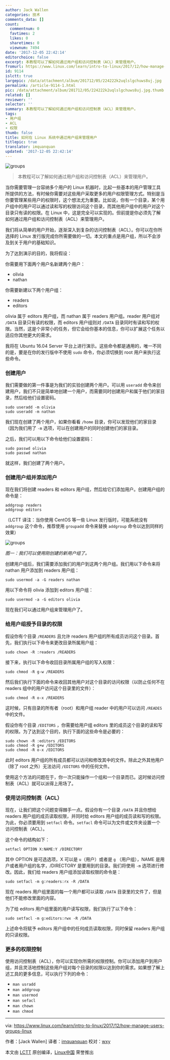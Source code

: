 ```yaml
---
author: Jack Wallen
categories: 技术
comments_data: []
count:
  commentnum: 0
  favtimes: 2
  likes: 0
  sharetimes: 0
  viewnum: 7494
date: '2017-12-05 22:42:14'
editorchoice: false
excerpt: 本教程可以了解如何通过用户组和访问控制表（ACL）来管理用户。
fromurl: https://www.linux.com/learn/intro-to-linux/2017/12/how-manage-users-groups-linux
id: 9114
islctt: true
largepic: /data/attachment/album/201712/05/224222k2uqlslgchuws8uj.jpg
permalink: /article-9114-1.html
pic: /data/attachment/album/201712/05/224222k2uqlslgchuws8uj.jpg.thumb.jpg
related: []
reviewer: ''
selector: ''
summary: 本教程可以了解如何通过用户组和访问控制表（ACL）来管理用户。
tags:
- 用户组
- ACL
- 权限
thumb: false
title: 如何在 Linux 系统中通过用户组来管理用户
titlepic: true
translator: imquanquan
updated: '2017-12-05 22:42:14'
---
```


![groups](/data/attachment/album/201712/05/224222k2uqlslgchuws8uj.jpg)



> 
> 本教程可以了解如何通过用户组和访问控制表（ACL）来管理用户。
> 
> 
> 


当你需要管理一台容纳多个用户的 Linux 机器时，比起一些基本的用户管理工具所提供的方法，有时候你需要对这些用户采取更多的用户权限管理方式。特别是当你要管理某些用户的权限时，这个想法尤为重要。比如说，你有一个目录，某个用户组中的用户可以通过读和写的权限访问这个目录，而其他用户组中的用户对这个目录只有读的权限。在 Linux 中，这是完全可以实现的。但前提是你必须先了解如何通过用户组和访问控制表（ACL）来管理用户。


我们将从简单的用户开始，逐渐深入到复杂的访问控制表（ACL）。你可以在你所选择的 Linux 发行版完成你所需要做的一切。本文的重点是用户组，所以不会涉及到关于用户的基础知识。


为了达到演示的目的，我将假设：


你需要用下面两个用户名新建两个用户：


* olivia
* nathan


你需要新建以下两个用户组：


* readers
* editors


olivia 属于 editors 用户组，而 nathan 属于 readers 用户组。reader 用户组对 `/DATA` 目录只有读的权限，而 editors 用户组则对 `/DATA` 目录同时有读和写的权限。当然，这是个非常小的任务，但它会给你基本的信息，你可以扩展这个任务以适应你其他更大的需求。


我将在 Ubuntu 16.04 Server 平台上进行演示。这些命令都是通用的，唯一不同的是，要是在你的发行版中不使用 `sudo` 命令，你必须切换到 root 用户来执行这些命令。


### 创建用户


我们需要做的第一件事是为我们的实验创建两个用户。可以用 `useradd` 命令来创建用户，我们不只是简单地创建一个用户，而需要同时创建用户和属于他们的家目录，然后给他们设置密码。



```
sudo useradd -m olivia
sudo useradd -m nathan

```

我们现在创建了两个用户，如果你看看 `/home` 目录，你可以发现他们的家目录（因为我们用了 `-m` 选项，可以在创建用户的同时创建他们的家目录。


之后，我们可以用以下命令给他们设置密码：



```
sudo passwd olivia
sudo passwd nathan

```

就这样，我们创建了两个用户。


### 创建用户组并添加用户


现在我们将创建 readers 和 editors 用户组，然后给它们添加用户。创建用户组的命令是：



```
addgroup readers
addgroup editors

```

（LCTT 译注：当你使用 CentOS 等一些 Linux 发行版时，可能系统没有 `addgroup` 这个命令，推荐使用 `groupadd` 命令来替换 `addgroup` 命令以达到同样的效果）


![groups](/data/attachment/album/201712/05/224231hdo32xtx3i26qc86.jpg)


*图一：我们可以使用刚创建的新用户组了。*


创建用户组后，我们需要添加我们的用户到这两个用户组。我们用以下命令来将 nathan 用户添加到 readers 用户组：



```
sudo usermod -a -G readers nathan

```

用以下命令将 olivia 添加到 editors 用户组：



```
sudo usermod -a -G editors olivia

```

现在我们可以通过用户组来管理用户了。


### 给用户组授予目录的权限


假设你有个目录 `/READERS` 且允许 readers 用户组的所有成员访问这个目录。首先，我们执行以下命令来更改目录所属用户组：



```
sudo chown -R :readers /READERS 

```

接下来，执行以下命令收回目录所属用户组的写入权限：



```
sudo chmod -R g-w /READERS

```

然后我们执行下面的命令来收回其他用户对这个目录的访问权限（以防止任何不在 readers 组中的用户访问这个目录里的文件）：



```
sudo chmod -R o-x /READERS

```

这时候，只有目录的所有者（root）和用户组 reader 中的用户可以访问 `/READES` 中的文件。


假设你有个目录 `/EDITORS` ，你需要给用户组 editors 里的成员这个目录的读和写的权限。为了达到这个目的，执行下面的这些命令是必要的：



```
sudo chown -R :editors /EDITORS
sudo chmod -R g+w /EDITORS
sudo chmod -R o-x /EDITORS

```

此时 editors 用户组的所有成员都可以访问和修改其中的文件。除此之外其他用户（除了 root 之外）无法访问 `/EDITORS` 中的任何文件。


使用这个方法的问题在于，你一次只能操作一个组和一个目录而已。这时候访问控制表（ACL）就可以派得上用场了。


### 使用访问控制表（ACL）


现在，让我们把这个问题变得棘手一点。假设你有一个目录 `/DATA` 并且你想给 readers 用户组的成员读取权限，并同时给 editors 用户组的成员读和写的权限。为此，你必须要用到 `setfacl` 命令。`setfacl` 命令可以为文件或文件夹设置一个访问控制表（ACL）。


这个命令的结构如下：



```
setfacl OPTION X:NAME:Y /DIRECTORY

```

其中 OPTION 是可选选项，X 可以是 `u`（用户）或者是 `g` （用户组），NAME 是用户或者用户组的名字，/DIRECTORY 是要用到的目录。我们将使用 `-m` 选项进行修改。因此，我们给 readers 用户组添加读取权限的命令是：



```
sudo setfacl -m g:readers:rx -R /DATA

```

现在 readers 用户组里面的每一个用户都可以读取 `/DATA` 目录里的文件了，但是他们不能修改里面的内容。


为了给 editors 用户组里面的用户读写权限，我们执行了以下命令：



```
sudo setfacl -m g:editors:rwx -R /DATA 

```

上述命令将赋予 editors 用户组中的任何成员读取权限，同时保留 readers 用户组的只读权限。


### 更多的权限控制


使用访问控制表（ACL），你可以实现你所需的权限控制。你可以添加用户到用户组，并且灵活地控制这些用户组对每个目录的权限以达到你的需求。如果想了解上述工具的更多信息，可以执行下列的命令：


* `man usradd`
* `man addgroup`
* `man usermod`
* `man sefacl`
* `man chown`
* `man chmod`




---


via: <https://www.linux.com/learn/intro-to-linux/2017/12/how-manage-users-groups-linux>


作者：[Jack Wallen] 译者：[imquanquan](https://github.com/imquanquan) 校对：[wxy](https://github.com/wxy)


本文由 [LCTT](https://github.com/LCTT/TranslateProject) 原创编译，[Linux中国](https://linux.cn/) 荣誉推出